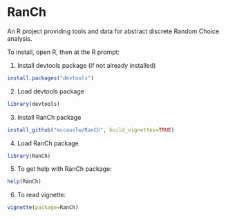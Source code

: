 # RanCh

An R project providing tools and data for abstract discrete Random Choice analysis.

To install, open R, then at the R prompt:

1. Install devtools package (if not already installed)
```R
install.packages("devtools")
```
2. Load devtools package
```R
library(devtools)
```
3. Install RanCh package
```R
install_github("mccauslw/RanCh", build_vignettes=TRUE)
```
4. Load RanCh package
```R
library(RanCh)
```
5. To get help with RanCh package:
```R
help(RanCh)
```
6. To read vignette:
```R
vignette(package=RanCh)
```
